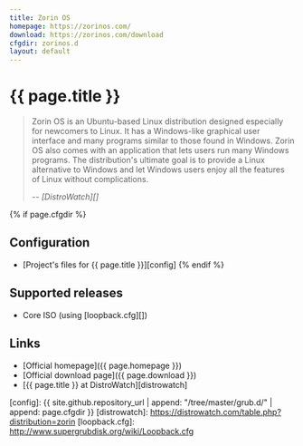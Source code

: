 ```yaml
---
title: Zorin OS
homepage: https://zorinos.com/
download: https://zorinos.com/download
cfgdir: zorinos.d
layout: default
---
```


# {{ page.title }}

> Zorin OS is an Ubuntu-based Linux distribution designed especially for
> newcomers to Linux. It has a Windows-like graphical user interface and many
> programs similar to those found in Windows. Zorin OS also comes with an
> application that lets users run many Windows programs. The distribution's
> ultimate goal is to provide a Linux alternative to Windows and let Windows
> users enjoy all the features of Linux without complications.
>
> -- <cite markdown="1">[DistroWatch][]</cite>


{% if page.cfgdir %}
## Configuration

- [Project's files for {{ page.title }}][config]
{% endif %}


## Supported releases

- Core ISO (using [loopback.cfg][])


## Links

- [Official homepage]({{ page.homepage }})
- [Official download page]({{ page.download }})
- [{{ page.title }} at DistroWatch][distrowatch]


[config]: {{ site.github.repository_url | append: "/tree/master/grub.d/" | append: page.cfgdir }}
[distrowatch]: https://distrowatch.com/table.php?distribution=zorin
[loopback.cfg]: http://www.supergrubdisk.org/wiki/Loopback.cfg
